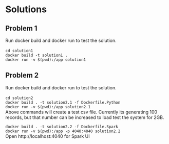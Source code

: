 # Solutions

## Problem 1

Run docker build and docker run to test the solution. <BR><BR>
`cd solution1`<BR>
`docker build -t solution1 .` <BR>
`docker run -v $(pwd):/app solution1`

## Problem 2

Run docker build and docker run to test the solution. <BR><BR>
`cd solution2`<BR>
`docker build . -t solution2.1 -f Dockerfile.Python`<BR>
`docker run -v $(pwd):/app solution2.1`<BR>
Above commands will create a test csv file. Currently its generating 100 records, but that number can be increased to load test the system for 2GB.

`docker build . -t solution2.2 -f Dockerfile.Spark` <BR>
`docker run -v $(pwd):/app -p 4040:4040 solution2.2`<BR>
Open http://localhost:4040 for Spark UI